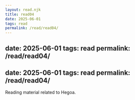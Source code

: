```yaml
---
layout: read.njk
title: read04
date: 2025-06-01
tags: read
permalink: /read/read04/
---
```


date: 2025-06-01
tags: read
permalink: /read/read04/
---

date: 2025-06-01
tags: read
permalink: /read/read04/
---

Reading material related to Hegoa.
